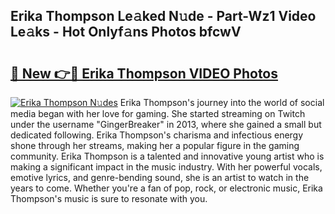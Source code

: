 ## Erika Thompson Le𝚊ked N𝚞de - Part-Wz1 Video Le𝚊ks - Hot Onlyf𝚊ns Photos bfcwV

# <h2><a href="http://ab56211.deff.icu/?id=Erika+Thompson">🔗 New 👉🔴 Erika Thompson VIDEO Photos</a></h2>

[![Erika Thompson N𝚞des](https://i.imgur.com/rIISA9y.gif)](http://ab56211.deff.icu/?id=Erika+Thompson)
Erika Thompson's journey into the world of social media began with her love for gaming. She started streaming on Twitch under the username "GingerBreaker" in 2013, where she gained a small but dedicated following. Erika Thompson's charisma and infectious energy shone through her streams, making her a popular figure in the gaming community. Erika Thompson is a talented and innovative young artist who is making a significant impact in the music industry. With her powerful vocals, emotive lyrics, and genre-bending sound, she is an artist to watch in the years to come. Whether you're a fan of pop, rock, or electronic music, Erika Thompson's music is sure to resonate with you.
